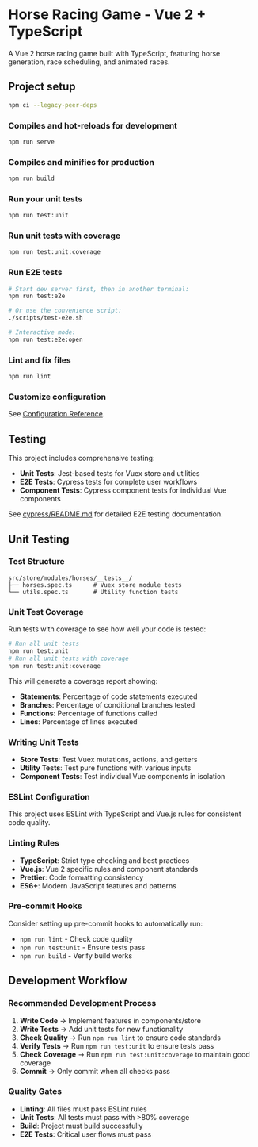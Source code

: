# Horse Racing Game - Vue 2 + TypeScript

A Vue 2 horse racing game built with TypeScript, featuring horse generation, race scheduling, and animated races.

## Project setup
```bash
npm ci --legacy-peer-deps
```

### Compiles and hot-reloads for development
```bash
npm run serve
```

### Compiles and minifies for production
```bash
npm run build
```

### Run your unit tests
```bash
npm run test:unit
```

### Run unit tests with coverage
```bash
npm run test:unit:coverage
```

### Run E2E tests
```bash
# Start dev server first, then in another terminal:
npm run test:e2e

# Or use the convenience script:
./scripts/test-e2e.sh

# Interactive mode:
npm run test:e2e:open
```

### Lint and fix files
```bash
npm run lint
```

### Customize configuration
See [Configuration Reference](https://cli.vuejs.org/config/).

## Testing

This project includes comprehensive testing:

- **Unit Tests**: Jest-based tests for Vuex store and utilities
- **E2E Tests**: Cypress tests for complete user workflows
- **Component Tests**: Cypress component tests for individual Vue components

See [cypress/README.md](cypress/README.md) for detailed E2E testing documentation.

## Unit Testing

### Test Structure
```
src/store/modules/horses/__tests__/
├── horses.spec.ts      # Vuex store module tests
└── utils.spec.ts       # Utility function tests
```

### Unit Test Coverage
Run tests with coverage to see how well your code is tested:

```bash
# Run all unit tests
npm run test:unit
# Run all unit tests with coverage
npm run test:unit:coverage
```

This will generate a coverage report showing:
- **Statements**: Percentage of code statements executed
- **Branches**: Percentage of conditional branches tested
- **Functions**: Percentage of functions called
- **Lines**: Percentage of lines executed

### Writing Unit Tests
- **Store Tests**: Test Vuex mutations, actions, and getters
- **Utility Tests**: Test pure functions with various inputs
- **Component Tests**: Test individual Vue components in isolation

### ESLint Configuration
This project uses ESLint with TypeScript and Vue.js rules for consistent code quality.

### Linting Rules
- **TypeScript**: Strict type checking and best practices
- **Vue.js**: Vue 2 specific rules and component standards
- **Prettier**: Code formatting consistency
- **ES6+**: Modern JavaScript features and patterns

### Pre-commit Hooks
Consider setting up pre-commit hooks to automatically run:
- `npm run lint` - Check code quality
- `npm run test:unit` - Ensure tests pass
- `npm run build` - Verify build works

## Development Workflow

### Recommended Development Process
1. **Write Code** → Implement features in components/store
2. **Write Tests** → Add unit tests for new functionality
3. **Check Quality** → Run `npm run lint` to ensure code standards
4. **Verify Tests** → Run `npm run test:unit` to ensure tests pass
5. **Check Coverage** → Run `npm run test:unit:coverage` to maintain good coverage
6. **Commit** → Only commit when all checks pass

### Quality Gates
- **Linting**: All files must pass ESLint rules
- **Unit Tests**: All tests must pass with >80% coverage
- **Build**: Project must build successfully
- **E2E Tests**: Critical user flows must pass
